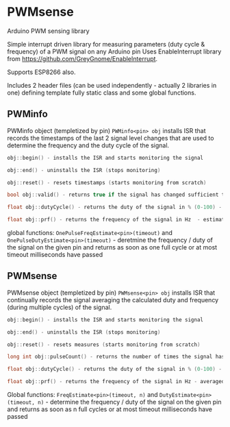 # PWMsense
Arduino PWM sensing library

Simple interrupt driven library for measuring parameters (duty cycle & frequency) of a PWM signal on any Arduino pin 
Uses EnableInterrupt library from https://github.com/GreyGnome/EnableInterrupt.

Supports ESP8266 also.

Includes 2 header files (can be used independently - actually 2 libraries in one) defining template fully static class and some global functions.

## PWMinfo 

PWMinfo object (templetized by pin) `PWMinfo<pin> obj` installs ISR that records the timestamps of the last 2 signal level changes that are used to determine the frequency and the duty cycle of the signal. 
  
  ```C
  obj::begin() - installs the ISR and starts monitoring the signal
  
  obj::end() - uninstalls the ISR (stops monitoring)
  
  obj::reset() - resets timestamps (starts monitoring from scratch)
  
  bool obj::valid() - returns true if the signal has changed sufficient times in order to determine the frequency and the duty 
  
  float obj::dutyCycle() - returns the duty of the signal in % (0-100) - estimate using the timings of the last cycle only
  
  float obj::prf() - returns the frequency of the signal in Hz  - estimate using the timings of the last cycle only
  ```
  
  global functions:
  `OnePulseFreqEstimate<pin>(timeout)` and `OnePulseDutyEstimate<pin>(timeout)` - deretmine the frequency / duty of the signal on the given pin and returns as soon as one full cycle or at most timeout milliseconds have passed
  
## PWMsense

PWMsense object (templetized by pin) `PWMsense<pin> obj` installs ISR that continually records the signal averaging the calculated duty and frequency (during multiple cycles) of the signal. 
  
  ```C
  obj::begin() - installs the ISR and starts monitoring the signal
  
  obj::end() - uninstalls the ISR (stops monitoring)
  
  obj::reset() - resets measures (starts monitoring from scratch)
  
  long int obj::pulseCount() - returns the number of times the signal has changed (either raised or fallen) since the begin or reset has been called 
  
  float obj::dutyCycle() - returns the duty of the signal in % (0-100) - averaged over all cycles since reset
  
  float obj::prf() - returns the frequency of the signal in Hz - averaged over all cycles since reset
  ```
  
  Global functions:
  `FreqEstimate<pin>(timeout, n)` and `DutyEstimate<pin>(timeout, n)` - determine the frequency / duty of the signal on the given pin and returns as soon as n full cycles or at most timeout milliseconds have passed
  
  
  
  
